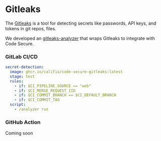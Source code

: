 # Gitleaks
The [Gitleaks](https://github.com/gitleaks/gitleaks) is a tool for detecting secrets like passwords, API keys, and tokens in git repos, files.

We developed an [gitleaks-analyzer](https://github.com/califio/code-secure-gitleaks) that wraps Gitleaks to integrate with Code Secure.

### GitLab CI/CD

```yaml
secret-detection:
  image: ghcr.io/califio/code-secure-gitleaks:latest
  stage: test
  rules:
    - if: $CI_PIPELINE_SOURCE == "web"
    - if: $CI_MERGE_REQUEST_IID
    - if: $CI_COMMIT_BRANCH == $CI_DEFAULT_BRANCH
    - if: $CI_COMMIT_TAG
  script:
    - /analyzer run
```

### GitHub Action

Coming soon